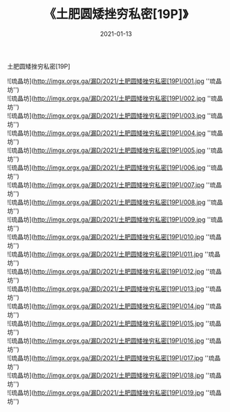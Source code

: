 ﻿---
layout: post
title:  《土肥圆矮挫穷私密[19P]》
date:   2021-01-13
img: imgx.orgx.ga/漏D/2021/土肥圆矮挫穷私密[19P]/000.jpg
categories: [美女, 性感, 泳衣]
---

土肥圆矮挫穷私密[19P]

![琉晶坊](http://imgx.orgx.ga/漏D/2021/土肥圆矮挫穷私密[19P]/001.jpg ''琉晶坊'') <br>
![琉晶坊](http://imgx.orgx.ga/漏D/2021/土肥圆矮挫穷私密[19P]/002.jpg ''琉晶坊'') <br>
![琉晶坊](http://imgx.orgx.ga/漏D/2021/土肥圆矮挫穷私密[19P]/003.jpg ''琉晶坊'') <br>
![琉晶坊](http://imgx.orgx.ga/漏D/2021/土肥圆矮挫穷私密[19P]/004.jpg ''琉晶坊'') <br>
![琉晶坊](http://imgx.orgx.ga/漏D/2021/土肥圆矮挫穷私密[19P]/005.jpg ''琉晶坊'') <br>
![琉晶坊](http://imgx.orgx.ga/漏D/2021/土肥圆矮挫穷私密[19P]/006.jpg ''琉晶坊'') <br>
![琉晶坊](http://imgx.orgx.ga/漏D/2021/土肥圆矮挫穷私密[19P]/007.jpg ''琉晶坊'') <br>
![琉晶坊](http://imgx.orgx.ga/漏D/2021/土肥圆矮挫穷私密[19P]/008.jpg ''琉晶坊'') <br>
![琉晶坊](http://imgx.orgx.ga/漏D/2021/土肥圆矮挫穷私密[19P]/009.jpg ''琉晶坊'') <br>
![琉晶坊](http://imgx.orgx.ga/漏D/2021/土肥圆矮挫穷私密[19P]/010.jpg ''琉晶坊'') <br>
![琉晶坊](http://imgx.orgx.ga/漏D/2021/土肥圆矮挫穷私密[19P]/011.jpg ''琉晶坊'') <br>
![琉晶坊](http://imgx.orgx.ga/漏D/2021/土肥圆矮挫穷私密[19P]/012.jpg ''琉晶坊'') <br>
![琉晶坊](http://imgx.orgx.ga/漏D/2021/土肥圆矮挫穷私密[19P]/013.jpg ''琉晶坊'') <br>
![琉晶坊](http://imgx.orgx.ga/漏D/2021/土肥圆矮挫穷私密[19P]/014.jpg ''琉晶坊'') <br>
![琉晶坊](http://imgx.orgx.ga/漏D/2021/土肥圆矮挫穷私密[19P]/015.jpg ''琉晶坊'') <br>
![琉晶坊](http://imgx.orgx.ga/漏D/2021/土肥圆矮挫穷私密[19P]/016.jpg ''琉晶坊'') <br>
![琉晶坊](http://imgx.orgx.ga/漏D/2021/土肥圆矮挫穷私密[19P]/017.jpg ''琉晶坊'') <br>
![琉晶坊](http://imgx.orgx.ga/漏D/2021/土肥圆矮挫穷私密[19P]/018.jpg ''琉晶坊'') <br>
![琉晶坊](http://imgx.orgx.ga/漏D/2021/土肥圆矮挫穷私密[19P]/019.jpg ''琉晶坊'') <br>